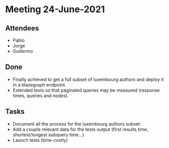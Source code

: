 # Meeting 24-June-2021

## Attendees 

- Pablo
- Jorge
- Guillermo

## Done
- Finally achieved to get a full subset of luxembourg authors and deploy it in a blazegraph endpoint.
- Extended tests so that paginated queries may be measured (response times, queries and nodes).


## Tasks
- Document all the process for the luxembourg authors subset.
- Add a couple relevant data for the tests output (first results time, shortest/longest subquery time...)
- Launch tests (time-costly)
